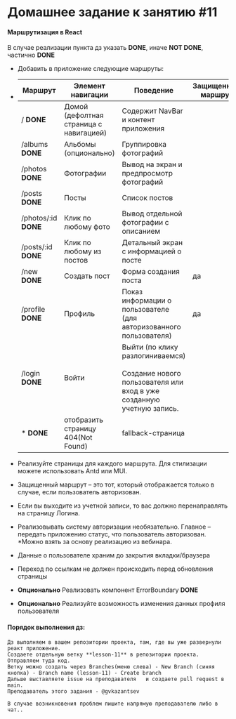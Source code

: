 # Домашнее задание к занятию #11

#### Маршрутизация в React
В случае реализации пункта дз указать **DONE**, иначе **NOT DONE**, частично **DONE**


- Добавить в приложение следующие маршруты:
-   | Маршрут     | Элемент навигации                        | Поведение                                                                                                          | Защищенный маршрут |
    |-------------|------------------------------------------|--------------------------------------------------------------------------------------------------------------------|--------------------|
    | / **DONE**          | Домой (дефолтная страница с навигацией)  | Содержит NavBar и контент приложения                                                                               |                    |
    | /albums **DONE**    | Альбомы (опционально)                    | Группировка фотографий                                                                                             |                    |
    | /photos **DONE**    | Фотографии                               | Вывод на экран и предпросмотр фотографий                                                                           |                    |
    | /posts **DONE**     | Посты                                    | Список постов                                                                                                      |                    |
    | /photos/:id  **DONE** | Клик по любому фото                      | Вывод отдельной фотографии с описанием                                                                             |                    |
    | /posts/:id **DONE** | Клик по любому из постов                 | Детальный экран с информацией о посте                                                                              |                    |
    | /new **DONE**        | Создать пост                             | Форма создания поста                                                                                               | да                 |
    | /profile **DONE**   | Профиль                                  | Показ информации о пользователе (для авторизованного пользователя)                                                 | да                 |
    | /login  **DONE**    | Войти                                    | Выйти (по клику разлогиниваемся)<br/><br/> Создание нового пользователя или вход в уже созданную учетную запись.   |                    |
    | * **DONE**          | отобразить страницу 404(Not Found)       | fallback-страница                                                                                                  |                    |

- Реализуйте страницы для каждого маршрута. Для стилизации можете использовать Antd или MUI.
- Защищенный маршрут – это тот, который отображается только в случае, если пользователь авторизован.
- Если вы выходите из учетной записи, то вас должно перенаправлять на страницу Логина.
- Реализовывать систему авторизации необязательно. Главное – передать приложению статус, что пользователь авторизован. *Можно взять за основу реализацию из вебинара.
- Данные о пользователе храним до закрытия вкладки/браузера
- Переход по ссылкам не должен происходить перед обновления страницы
- **Опционально** Реализовать компонент ErrorBoundary **DONE**
- **Опционально** Реализуйте возможность изменения данных профиля пользователя



#### Порядок выполнения дз:

    Дз выполняем в вашем репозитории проекта, там, где вы уже развернули реакт приложение.
    Создаете отдельную ветку **lesson-11** в репозитории проекта. Отправляем туда код.
    Ветку можно создать через Branches(меню слева) - New Branch (синяя кнопка) - Branch name (lesson-11) - Create branch
    Дальше выставляете issue на преподавателя   и создаете pull request в main.
    Преподаватель этого задания - @gvkazantsev
    
    В случае возникновения проблем пишите напрямую преподавателю либо в чат..


